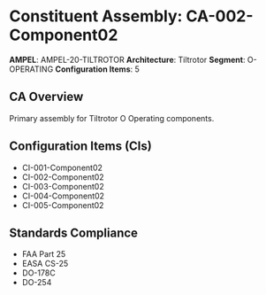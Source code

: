 # Constituent Assembly: CA-002-Component02

**AMPEL**: AMPEL-20-TILTROTOR
**Architecture**: Tiltrotor
**Segment**: O-OPERATING
**Configuration Items**: 5

## CA Overview
Primary assembly for Tiltrotor O Operating components.

## Configuration Items (CIs)
- CI-001-Component02
- CI-002-Component02
- CI-003-Component02
- CI-004-Component02
- CI-005-Component02

## Standards Compliance
- FAA Part 25
- EASA CS-25
- DO-178C
- DO-254

